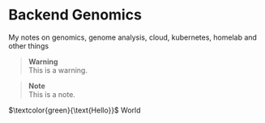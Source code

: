 # Backend Genomics 
My notes on genomics, genome analysis, cloud, kubernetes, homelab and other things

> __Warning__  
> This is a warning.

> __Note__  
> This is a note.

$\textcolor{green}{\text{Hello}}$ World
